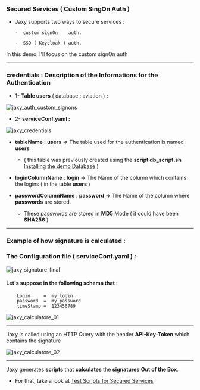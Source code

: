 


### Secured Services ( Custom SingOn Auth )
 
   * Jaxy supports two ways to secure services :
 
         -  custom signOn    auth. 

         -  SSO ( Keycloak ) auth.

   In this demo, I'll focus on the custom signOn auth

----------------------------------------------------

### credentials :  Description of the Informations for the Authentication 

   * 1- **Table users** ( database : aviation ) :

   ![jaxy_auth_custom_signons](https://user-images.githubusercontent.com/7684497/50670242-9048a080-0fca-11e9-85d5-5149f199deac.png)

   * 2- **serviceConf.yaml :**

   ![jaxy_credentials](https://user-images.githubusercontent.com/7684497/50717511-fba47800-1087-11e9-87fc-fa04f4843d38.png)


   - **tableName**  : **users** =>  The table used for the authentication is named **users**
                     
       * ( this table was previously created using the **script db_script.sh**
 [ Installing the demo Database](https://github.com/rac021/Jaxy/tree/master/jaxy/demo/00_db-script) ) 
 
     
   - **loginColumnName** : **login** => The Name of the column which contains the logins ( in the table **users** )

   - **passwordColumnName** : **password** => The Name of the column where **passwords** are stored. 
    
       * These passwords are  stored in **MD5** Mode ( it could have been **SHA256** )

--------------------------------------------------


### Example of how signature is calculated :


### The Configuration file ( **serviceConf.yaml** ) :  

![jaxy_signature_final](https://user-images.githubusercontent.com/7684497/50673350-592fba80-0fdd-11e9-9156-e87e6c6839ef.png)


#### Let's suppose in the following schema that :

  ``` 
      Login     =  my_login    
      password  =  my_password 
      timeStamp =  123456789   
  ```


![jaxy_calculatore_01](https://user-images.githubusercontent.com/7684497/50697489-a72ad980-1042-11e9-891f-b814506b8a91.jpg)


-----------------------------------------------------------

Jaxy is called using an HTTP Query with the header **API-Key-Token** which contains the signature 

![jaxy_calculatore_02](https://user-images.githubusercontent.com/7684497/50697672-2fa97a00-1043-11e9-9314-324264611c1d.jpg)


------------------------------------------------------------


  Jaxy generates **scripts** that **calculates** the **signatures**  **Out of the Box**.
  
  * For that, take a look at [  Test Scripts for Secured Services ](https://github.com/rac021/Jaxy/tree/master/jaxy/demo/05_test_scripts_for_secured_services)
  

